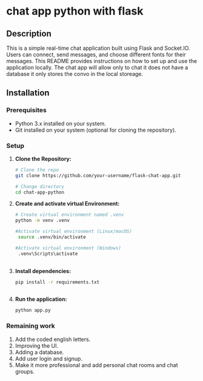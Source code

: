 ﻿# chat app python with flask
## Description
This is a simple real-time chat application built using Flask and Socket.IO. Users can connect, send messages, and choose different fonts for their messages. This README provides instructions on how to set up and use the application locally.
The chat app will allow only to chat it does not have a database it only stores the convo in the local storeage.

## Installation

### Prerequisites

- Python 3.x installed on your system.
- Git installed on your system (optional for cloning the repository).

### Setup

1. **Clone the Repository:**

   ```bash
   # Clone the repo
   git clone https://github.com/your-username/flask-chat-app.git

   # Change directory
   cd chat-app-python
2. **Create and activate virtual Environment:**
   ```bash
   # Create virtual environment named .venv
   python -m venv .venv
   
   #Activate virtual environment (Linux/macOS)
    source .venv/bin/activate
   
   #Activate virtual environment (Windows)
    .venv\Scripts\activate 
    
3. **Install dependencies:**
   ```bash
   pip install -r requirements.txt
 
4. **Run the application:**
   ```bash
   python app.py

### Remaining work
1. Add the coded english letters.
2. Improving the UI.
3. Adding a database.
4. Add user login and signup.
5. Make it more professional and add personal chat rooms and chat groups.
